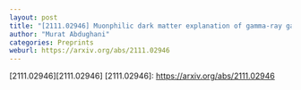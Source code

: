 ```yaml
---
layout: post
title: "[2111.02946] Muonphilic dark matter explanation of gamma-ray galactic center excess: a comprehensive analysis"
author: "Murat Abdughani"
categories: Preprints
weburl: https://arxiv.org/abs/2111.02946
---
```


[2111.02946][2111.02946]
[2111.02946]: https://arxiv.org/abs/2111.02946
